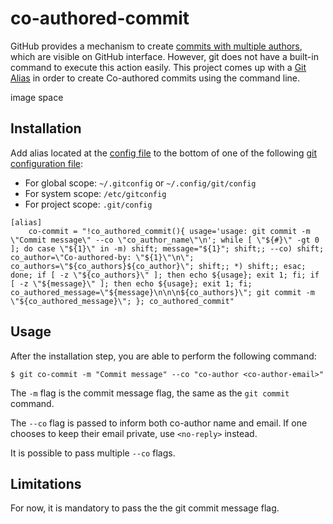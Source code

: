 # co-authored-commit

GitHub provides a mechanism to create [commits with multiple authors](https://help.github.com/articles/creating-a-commit-with-multiple-authors/), which are visible on GitHub interface. However, git does not have a built-in command to execute this action easily. This project comes up with a [Git Alias](https://git-scm.com/book/en/v2/Git-Basics-Git-Aliases) in order to create Co-authored commits using the command line.

image space

## Installation

Add alias located at the [config file](config) to the bottom of one of the following [git configuration file](https://git-scm.com/book/en/v2/Getting-Started-First-Time-Git-Setup):

* For global scope: `~/.gitconfig` or `~/.config/git/config`
* For system scope: `/etc/gitconfig`
* For project scope: `.git/config`

```
[alias]
    co-commit = "!co_authored_commit(){ usage='usage: git commit -m \"Commit message\" --co \"co_author_name\"\n'; while [ \"${#}\" -gt 0 ]; do case \"${1}\" in -m) shift; message="${1}"; shift;; --co) shift; co_author=\"Co-authored-by: \"${1}\"\n\"; co_authors=\"${co_authors}${co_author}\"; shift;; *) shift;; esac; done; if [ -z \"${co_authors}\" ]; then echo ${usage}; exit 1; fi; if [ -z \"${message}\" ]; then echo ${usage}; exit 1; fi; co_authored_message=\"${message}\n\n\n${co_authors}\"; git commit -m \"${co_authored_message}\"; }; co_authored_commit"
```

## Usage

After the installation step, you are able to perform the following command:

```
$ git co-commit -m "Commit message" --co "co-author <co-author-email>"
```
The `-m` flag is the commit message flag, the same as the `git commit` command.

The `--co` flag is passed to inform both co-author name and email. If one chooses to keep their email private, use `<no-reply>` instead.

It is possible to pass multiple `--co` flags.

## Limitations

For now, it is mandatory to pass the the git commit message flag.

